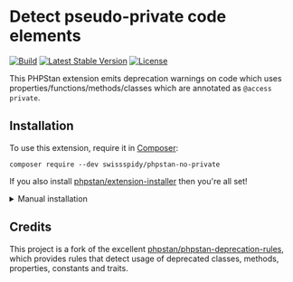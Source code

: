 # Detect pseudo-private code elements

[![Build](https://github.com/swissspidy/phpstan-no-private/workflows/Build/badge.svg)](https://github.com/swissspidy/phpstan-no-private/actions)
[![Latest Stable Version](https://poser.pugx.org/swissspidy/phpstan-no-private/v/stable)](https://packagist.org/packages/swissspidy/phpstan-no-private)
[![License](https://poser.pugx.org/swissspidy/phpstan-no-private/license)](https://packagist.org/packages/swissspidy/phpstan-no-private)

This PHPStan extension emits deprecation warnings on code which uses properties/functions/methods/classes which are annotated as `@access private`.

## Installation

To use this extension, require it in [Composer](https://getcomposer.org/):

```shell
composer require --dev swissspidy/phpstan-no-private
```

If you also install [phpstan/extension-installer](https://github.com/phpstan/extension-installer) then you're all set!

<details><summary>Manual installation</summary>

If you don't want to use `phpstan/extension-installer`, include rules.neon in your project's PHPStan config:

```neone
includes:
    - vendor/swissspidy/phpstan-no-private/rules.neon
```

</details>

## Credits

This project is a fork of the excellent [phpstan/phpstan-deprecation-rules](https://github.com/phpstan/phpstan-deprecation-rules),
which provides rules that detect usage of deprecated classes, methods, properties, constants and traits.
